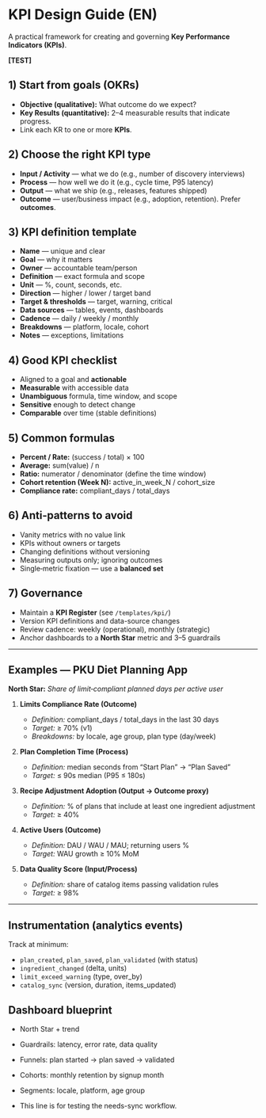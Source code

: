 # KPI Design Guide (EN)

A practical framework for creating and governing **Key Performance Indicators (KPIs)**.

**[TEST]**

## 1) Start from goals (OKRs)
- **Objective (qualitative):** What outcome do we expect?
- **Key Results (quantitative):** 2–4 measurable results that indicate progress.
- Link each KR to one or more **KPIs**.

## 2) Choose the right KPI type
- **Input / Activity** — what we do (e.g., number of discovery interviews)
- **Process** — how well we do it (e.g., cycle time, P95 latency)
- **Output** — what we ship (e.g., releases, features shipped)
- **Outcome** — user/business impact (e.g., adoption, retention). Prefer **outcomes**.

## 3) KPI definition template
- **Name** — unique and clear
- **Goal** — why it matters
- **Owner** — accountable team/person
- **Definition** — exact formula and scope
- **Unit** — %, count, seconds, etc.
- **Direction** — higher / lower / target band
- **Target & thresholds** — target, warning, critical
- **Data sources** — tables, events, dashboards
- **Cadence** — daily / weekly / monthly
- **Breakdowns** — platform, locale, cohort
- **Notes** — exceptions, limitations

## 4) Good KPI checklist
- Aligned to a goal and **actionable**
- **Measurable** with accessible data
- **Unambiguous** formula, time window, and scope
- **Sensitive** enough to detect change
- **Comparable** over time (stable definitions)

## 5) Common formulas
- **Percent / Rate:** (success / total) × 100
- **Average:** sum(value) / n
- **Ratio:** numerator / denominator (define the time window)
- **Cohort retention (Week N):** active_in_week_N / cohort_size
- **Compliance rate:** compliant_days / total_days

## 6) Anti‑patterns to avoid
- Vanity metrics with no value link
- KPIs without owners or targets
- Changing definitions without versioning
- Measuring outputs only; ignoring outcomes
- Single‑metric fixation — use a **balanced set**

## 7) Governance
- Maintain a **KPI Register** (see `/templates/kpi/`)
- Version KPI definitions and data-source changes
- Review cadence: weekly (operational), monthly (strategic)
- Anchor dashboards to a **North Star** metric and 3–5 guardrails

---

## Examples — PKU Diet Planning App

**North Star:** *Share of limit‑compliant planned days per active user*

1. **Limits Compliance Rate (Outcome)**
   - *Definition:* compliant_days / total_days in the last 30 days
   - *Target:* ≥ 70% (v1)
   - *Breakdowns:* by locale, age group, plan type (day/week)

2. **Plan Completion Time (Process)**
   - *Definition:* median seconds from “Start Plan” → “Plan Saved”
   - *Target:* ≤ 90s median (P95 ≤ 180s)

3. **Recipe Adjustment Adoption (Output → Outcome proxy)**
   - *Definition:* % of plans that include at least one ingredient adjustment
   - *Target:* ≥ 40%

4. **Active Users (Outcome)**
   - *Definition:* DAU / WAU / MAU; returning users %
   - *Target:* WAU growth ≥ 10% MoM

5. **Data Quality Score (Input/Process)**
   - *Definition:* share of catalog items passing validation rules
   - *Target:* ≥ 98%
   
---

## Instrumentation (analytics events)
Track at minimum:
- `plan_created`, `plan_saved`, `plan_validated` (with status)
- `ingredient_changed` (delta, units)
- `limit_exceed_warning` (type, over_by)
- `catalog_sync` (version, duration, items_updated)

## Dashboard blueprint
- North Star + trend
- Guardrails: latency, error rate, data quality
- Funnels: plan started → plan saved → validated
- Cohorts: monthly retention by signup month
- Segments: locale, platform, age group

- This line is for testing the needs-sync workflow.
